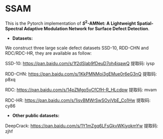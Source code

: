 # SSAM

This is the Pytorch implementation of **$S^2$-AMNet: A Lightweight Spatial-Spectral Adaptive Modulation Network for Surface Defect Detection**.

- **Datasets:**

We construct three large scale defect datasets SSD-10, RDD-CHN and RDC/RDC-HR, they are available as follow:

SSD-10: https://pan.baidu.com/s/1f2dSlab9fDeuD7oh4iqawQ 提取码: iysp 

RDD-CHN: https://pan.baidu.com/s/1KkPMNMoi3gEMue0r6eG3nQ 提取码: p8xq 

RDC: https://pan.baidu.com/s/14pZMgo5vCfCfH-R_HLcdpw 提取码: mvam 

RDC-HR: https://pan.baidu.com/s/1isvBMWrSwSOyjVbE_Co1Hw 提取码: cy86 
 

- **Other public datasets:**

DeepCrack: https://pan.baidu.com/s/1Y1mZgq6LFsGkvWKiyokmYw 提取码: zjhf 


